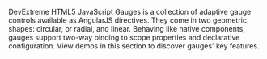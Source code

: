 DevExtreme HTML5 JavaScript Gauges is a collection of adaptive gauge controls available as AngularJS directives. They come in two geometric shapes: circular, or radial, and linear. Behaving like native components, gauges support two-way binding to scope properties and declarative configuration. View demos in this section to discover gauges' key features.